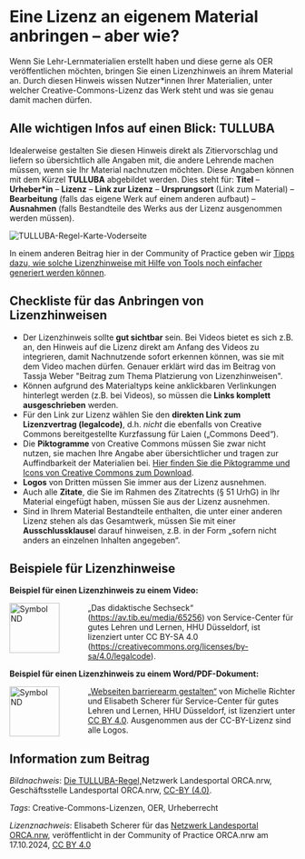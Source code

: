 # Eine Lizenz an eigenem Material anbringen – aber wie?
 
Wenn Sie Lehr-Lernmaterialien erstellt haben und diese gerne als OER  veröffentlichen möchten, bringen Sie einen Lizenzhinweis an ihrem  Material an. Durch diesen Hinweis wissen Nutzer\*innen Ihrer Materialien,  unter welcher Creative-Commons-Lizenz das Werk steht und was sie genau  damit machen dürfen.
 
## Alle wichtigen Infos auf einen Blick: TULLUBA
 
Idealerweise gestalten Sie diesen Hinweis direkt als Zitiervorschlag  und liefern so übersichtlich alle Angaben mit, die andere Lehrende  machen müssen, wenn sie Ihr Material nachnutzen möchten. Diese Angaben  können mit dem Kürzel **TULLUBA** abgebildet werden. Dies steht für: **Titel** – **Urheber\*in** – **Lizenz** – **Link zur Lizenz** – **Ursprungsort** (Link zum Material) – **Bearbeitung** (falls das eigene Werk auf einem anderen aufbaut) – **Ausnahmen** (falls Bestandteile des Werks aus der Lizenz ausgenommen werden müssen).

![TULLUBA-Regel-Karte-Voderseite](https://github.com/user-attachments/assets/ca5a55b0-5902-480e-be7c-93df243cf638)

In einem anderen Beitrag hier in der Community of Practice geben wir [Tipps dazu, wie solche Lizenzhinweise mit Hilfe von Tools noch einfacher generiert werden können](https://lindahalm-hsbi.github.io/infOERmiert/document.html#lizenzierungstools.md__vergeben-einer-creative-commons-lizenz-mit-kleinen-tools-leicht-gemacht "Tipps dazu, wie solche Lizenzhinweise noch einfacher generiert werden können").
 
## Checkliste für das Anbringen von Lizenzhinweisen
 
- Der Lizenzhinweis sollte **gut sichtbar** sein. Bei Videos bietet es sich z.B. an, den Hinweis auf die Lizenz direkt am Anfang des Videos zu integrieren, damit Nachnutzende sofort erkennen können, was sie mit dem Video machen dürfen. Genauer erklärt wird das im Beitrag von Tassja Weber "Beitrag zum Thema Platzierung von Lizenzhinweisen".
- Können aufgrund des Materialtyps keine anklickbaren Verlinkungen hinterlegt werden (z.B. bei Videos), so müssen die **Links komplett ausgeschrieben** werden.
- Für den Link zur Lizenz wählen Sie den **direkten Link zum Lizenzvertrag (legalcode)**, d.h. *nicht* die ebenfalls von Creative Commons bereitgestellte Kurzfassung für Laien („Commons Deed“).
- Die **Piktogramme** von Creative Commons müssen Sie zwar nicht nutzen, sie machen Ihre Angabe aber übersichtlicher und tragen zur Auffindbarkeit der Materialien bei. [Hier finden Sie die Piktogramme und Icons von Creative Commons zum Download](https://creativecommons.org/mission/downloads/ "Hier finden Sie die Piktogramme und Icons von Creative Commons zum Download").
- **Logos** von Dritten müssen Sie immer aus der Lizenz ausnehmen.
- Auch alle **Zitate**, die Sie im Rahmen des Zitatrechts (§ 51 UrhG) in Ihr Material eingefügt haben, müssen Sie aus der Lizenz ausnehmen.
- Sind in Ihrem Material Bestandteile enthalten, die unter einer anderen Lizenz stehen als das Gesamtwerk, müssen Sie mit einer **Ausschlussklause**l darauf hinweisen, z.B. in der Form „sofern nicht anders an einzelnen Inhalten angegeben“.

## Beispiele für Lizenzhinweise
 
**Beispiel für einen Lizenzhinweis zu einem Video:**

<img src="https://licensebuttons.net/l/by-sa/3.0/88x31.png" style="float:left; margin: 0px 50px 0px 0px" alt="Symbol ND" title="Symbol ND" width="88"/> 

„Das didaktische Sechseck“ (https://av.tib.eu/media/65256) von Service-Center für gutes Lehren und Lernen, HHU Düsseldorf, ist lizenziert unter CC BY-SA 4.0 (https://creativecommons.org/licenses/by-sa/4.0/legalcode).
 
**Beispiel für einen Lizenzhinweis zu einem Word/PDF-Dokument:**
 
<img src="https://licensebuttons.net/l/by/3.0/88x31.png" style="float:left; margin: 0px 50px 0px 0px" alt="Symbol ND" title="Symbol ND" width="88"/> 

[„Webseiten barrierearm gestalten“](https://www.sell.hhu.de/fileadmin/redaktion/Lehre/Hochschuldidaktik/Barrierefreiheit/Webseiten_barrierearm_gestalten.pdf "„Webseiten barrierearm gestalten“")  von Michelle Richter und Elisabeth Scherer für Service-Center für gutes  Lehren und Lernen, HHU Düsseldorf, ist lizenziert unter [CC BY 4.0](https://creativecommons.org/licenses/by/4.0/legalcode.de "CC BY 4.0"). Ausgenommen aus der CC-BY-Lizenz sind alle Logos.


## Information zum Beitrag
*Bildnachweis*: [Die TULLUBA-Regel,](https://www.twillo.de/edu-sharing/components/render/fcf18f89-b750-42aa-a99b-fbf1f244bfab)Netzwerk Landesportal ORCA.nrw, Geschäftsstelle Landesportal ORCA.nrw, [CC-BY (4.0)](https://creativecommons.org/licenses/by/4.0/deed.en).

*Tags*: Creative-Commons-Lizenzen, OER, Urheberrecht

*Lizenznachweis*: Elisabeth Scherer für das <a href="http://www.orca.nrw/ueber-uns/netzwerk" target="_blank">Netzwerk Landesportal ORCA.nrw</a>, veröffentlicht in der Community of Practice ORCA.nrw am 17.10.2024, <a href="https://creativecommons.org/licenses/by/4.0/" target="_blank">CC BY 4.0</a>
